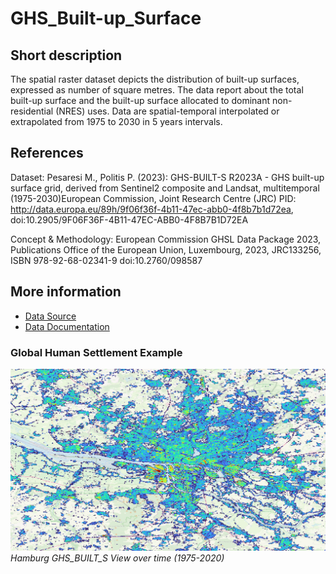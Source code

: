 # GHS_Built-up_Surface

## Short description

The spatial raster dataset depicts the distribution of built-up surfaces, expressed as number of square metres. 
The data report about the total built-up surface and the built-up surface allocated to dominant non-residential (NRES) uses.
Data are spatial-temporal interpolated or extrapolated from 1975 to 2030 in 5 years intervals.

## References

Dataset:
Pesaresi M., Politis P. (2023):
GHS-BUILT-S R2023A - GHS built-up surface grid, derived from Sentinel2 composite and Landsat, multitemporal (1975-2030)European Commission, Joint Research Centre (JRC)
PID: http://data.europa.eu/89h/9f06f36f-4b11-47ec-abb0-4f8b7b1d72ea, doi:10.2905/9F06F36F-4B11-47EC-ABB0-4F8B7B1D72EA

Concept & Methodology:
European Commission
GHSL Data Package 2023, Publications Office of the European Union, Luxembourg, 2023, JRC133256, ISBN 978-92-68-02341-9
doi:10.2760/098587

## More information

- [Data Source](https://ghsl.jrc.ec.europa.eu/download.php?ds=bu)
- [Data Documentation](https://ghsl.jrc.ec.europa.eu/ghs_buS2023.php)

### Global Human Settlement Example

![Example datasets outputs](GHS_Built-up_Surface.png)<br>
*Hamburg GHS_BUILT_S View over time (1975-2020)*